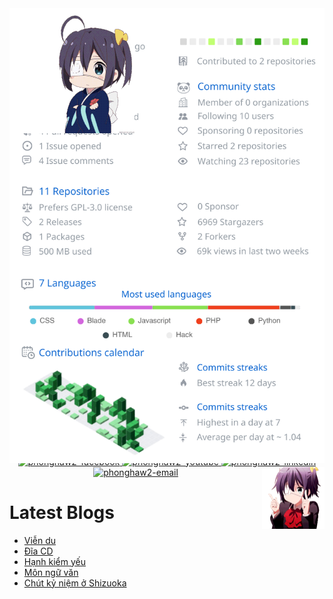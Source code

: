 <div style="position:relative; display: flex; flex-wrap: nowrap;"> 
    <img style='position:absolute; z-index:1;' src='svg/phonghaw2_svg.svg' alt="phonghaw2_svg.svg"/>
    <img style='position:absolute; z-index:2;' src='gif/sigh.gif' width='200px' alt="sigh"/>
</div> 
<br>
<p>&nbsp;<img margin="32px" align="center"  src="https://github-profile-trophy.vercel.app/?username=phonghaw2&title=Commits,Experience,Repositories&margin-w=30&no-bg=true&theme=dracula&column=3" alt="phonghaw2" /></p>
<br>
<br>
<div align="center">
<h2>◦•●◉✿ 🅡🅘🅚🅚🅐 🅣🅐🅚🅐🅝🅐🅢🅗🅘 ✿◉●•◦</h2>  
</div> 
<br><br>
<div>
<a href="https://app.daily.dev/phonghaw2"><img src="https://api.daily.dev/devcards/v2/pVuPrkgeHT76j7yqoDr02.png?type=default&r=xam" width="356" alt="phonghaw2's Dev Card"/></a>
<img  align="right" width="400" src='gif/shy.gif' alt="gif"/>
</div> 
<br><br>
<h2 align="center"> Where to find me </h2>
<div align="center">
  <a href="https://www.facebook.com/phonghaw2" target="blank">
    <img src="https://img.icons8.com/bubbles/100/000000/facebook-new.png" alt="phonghaw2-facebook" />
  </a>
  <a href="https://www.youtube.com/@phonghaw2" target="blank">
    <img src="https://img.icons8.com/bubbles/100/000000/youtube-squared.png" alt="phonghaw2-youtube" />
  </a>
  <a href="https://www.linkedin.com/in/phonghaw2" target="blank">
    <img src="https://img.icons8.com/bubbles/100/000000/linkedin.png" alt="phonghaw2-linkedin" />
  </a>
  <a href="mailto:phong2t25t@gmail.com" target="top">
    <img src="https://img.icons8.com/bubbles/100/000000/apple-mail.png" alt="phonghaw2-email" />
  </a>
   <img align="right" width="100" src="gif/rikka-takanashi.gif" />
</div> 

# Latest Blogs
<!-- HASHNODE_BLOG:START -->
- [Viễn du](https://phonghaw2coder.hashnode.dev/vien-du)
- [Đĩa CD](https://phonghaw2coder.hashnode.dev/dia-cd)
- [Hạnh kiểm yếu](https://phonghaw2coder.hashnode.dev/hanh-kiem-yeu)
- [Môn ngữ văn](https://phonghaw2coder.hashnode.dev/mon-ngu-van)
- [Chút kỷ niệm ở Shizuoka](https://phonghaw2coder.hashnode.dev/chut-ky-niem-o-shizuoka)
<!-- HASHNODE_BLOG:END -->

